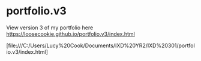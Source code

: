 # portfolio.v3

View version 3 of my portfolio here
https://loosecookie.github.io/portfolio.v3/index.html

[file:///C:/Users/Lucy%20Cook/Documents/IXD%20YR2/IXD%20301/portfolio.v3/index.html]